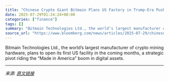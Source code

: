```yaml
---
title: "Chinese Crypto Giant Bitmain Plans US Factory in Trump-Era Push"
date: 2025-07-29T01:24:24+08:00
categories: ["finance"]
tags: []
summary: "Bitmain Technologies Ltd., the world’s largest manufacturer of crypto mining hardware, plans to open its first US facility in the coming months, a strategic pivot riding the “Made in America” boom in "
source_url: "https://www.bloomberg.com/news/articles/2025-07-29/chinese-crypto-giant-plans-first-us-factory-in-trump-era-gambit"
---
```


Bitmain Technologies Ltd., the world’s largest manufacturer of crypto mining hardware, plans to open its first US facility in the coming months, a strategic pivot riding the “Made in America” boom in digital assets.

---

*来源: [原文链接](https://www.bloomberg.com/news/articles/2025-07-29/chinese-crypto-giant-plans-first-us-factory-in-trump-era-gambit)*
